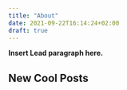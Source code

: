 ```yaml
---
title: "About"
date: 2021-09-22T16:14:24+02:00
draft: true
---
```



**Insert Lead paragraph here.**

## New Cool Posts

